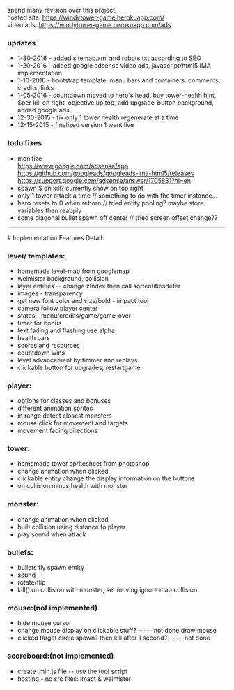 spend many revision over this project.
<br>hosted site: https://windytower-game.herokuapp.com/
<br>video ads: https://windytower-game.herokuapp.com/ads


### updates
* 1-30-2016 - added sitemap.xml and robots.txt according to SEO
* 1-20-2016 - added google adsense video ads, javascript/html5 IMA implementation 
* 1-10-2016 - bootstrap template: menu bars and containers:  comments, credits, links
* 1-05-2016 - countdown moved to hero's head, buy tower-health hint, $per kill on right, objective up top,
  add upgrade-button background, added google ads
* 12-30-2015 - fix only 1 tower health regenerate at a time
* 12-15-2015 - finalized version 1 went live


### todo fixes
* monitize
<br>https://www.google.com/adsense/app
<br>https://github.com/googleads/googleads-ima-html5/releases
<br>https://support.google.com/adsense/answer/1705831?hl=en
* spawn $ on kill? currently show on top right
* only 1 tower attack a time // something to do with the timer instance...
* hero resets to 0  when reborn // tried entity pooling? maybe store variables then reapply 
* some diagonal bullet spawn off center // tried screen offset change??

<hr />
# Implementation Features Detail:

### level/ templates:
 * homemade level-map from googlemap
 * welmister background, collision
 * layer entities -- change zIndex then call sortentitiesdefer
 * images - transparency
 * get new font color and size/bold - impact tool 
 * camera follow player center
 * states  - menu/credits/game/game_over
 * timer for bonus
 * text fading and flashing use alpha
 * health bars
 * scores and resources
 * countdown wins
 * level advancement by timmer and replays
 * clickable button for upgrades, restartgame 


### player:
 * options for classes and bonuses
 * different animation sprites
 * in range detect closest monsters
 * mouse click for movement and targets
 * movement facing directions


### tower:
 * homemade tower spritesheet from photoshop
 * change animation  when clicked
 * clickable entity change the display information on the buttons
 * on collision minus health with monster

### monster:
 * change animation  when clicked 	
 * built collision using distance to player
 * play sound when attack				

### bullets:
 * bullets fly spawn entity
 * sound
 * rotate/flip
 * kill() on collision with monster, set moving ignore map collision

### mouse:(not implemented)
 * hide mouse cursor
 * change mouse display on clickable stuff?					----- not done draw mouse
 * clicked target circle spawn? then kill after 1 second?		----- not done

### scoreboard:(not implemented)
 * create .min.js file  -- use the tool script
 * hosting		- no src files: imact & welmister




